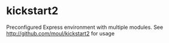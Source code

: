 kickstart2
==========

Preconfigured Express environment with multiple modules. See http://github.com/moul/kickstart2 for usage